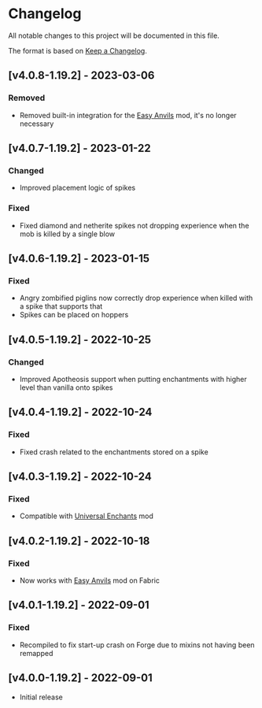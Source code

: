 # Changelog
All notable changes to this project will be documented in this file.

The format is based on [Keep a Changelog].

## [v4.0.8-1.19.2] - 2023-03-06
### Removed
- Removed built-in integration for the [Easy Anvils](https://www.curseforge.com/minecraft/mc-mods/easy-anvils) mod, it's no longer necessary

## [v4.0.7-1.19.2] - 2023-01-22
### Changed
- Improved placement logic of spikes
### Fixed
- Fixed diamond and netherite spikes not dropping experience when the mob is killed by a single blow

## [v4.0.6-1.19.2] - 2023-01-15
### Fixed
- Angry zombified piglins now correctly drop experience when killed with a spike that supports that
- Spikes can be placed on hoppers

## [v4.0.5-1.19.2] - 2022-10-25
### Changed
- Improved Apotheosis support when putting enchantments with higher level than vanilla onto spikes

## [v4.0.4-1.19.2] - 2022-10-24
### Fixed
- Fixed crash related to the enchantments stored on a spike

## [v4.0.3-1.19.2] - 2022-10-24
### Fixed
- Compatible with [Universal Enchants] mod

## [v4.0.2-1.19.2] - 2022-10-18
### Fixed
- Now works with [Easy Anvils] mod on Fabric

## [v4.0.1-1.19.2] - 2022-09-01
### Fixed
- Recompiled to fix start-up crash on Forge due to mixins not having been remapped

## [v4.0.0-1.19.2] - 2022-09-01
- Initial release

[Keep a Changelog]: https://keepachangelog.com/en/1.0.0/
[Easy Anvils]: https://www.curseforge.com/minecraft/mc-mods/easy-anvils
[Universal Enchants]: https://www.curseforge.com/minecraft/mc-mods/universal-enchants-forge
